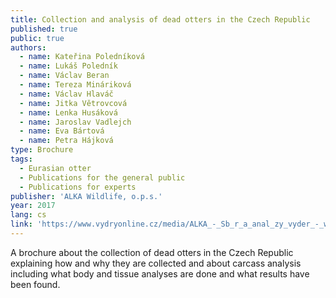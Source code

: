 ```yaml
---
title: Collection and analysis of dead otters in the Czech Republic
published: true
public: true
authors:
  - name: Kateřina Poledníková
  - name: Lukáš Poledník
  - name: Václav Beran
  - name: Tereza Mináriková
  - name: Václav Hlaváč
  - name: Jitka Větrovcová
  - name: Lenka Husáková
  - name: Jaroslav Vadlejch
  - name: Eva Bártová
  - name: Petra Hájková
type: Brochure
tags:
  - Eurasian otter
  - Publications for the general public
  - Publications for experts
publisher: 'ALKA Wildlife, o.p.s.'
year: 2017
lang: cs
link: 'https://www.vydryonline.cz/media/ALKA_-_Sb_r_a_anal_zy_vyder_-_web.pdf'
---
```

A brochure about the collection of dead otters in the Czech Republic explaining how and why they are collected and about carcass analysis including what body and tissue analyses are done and what results have been found.
